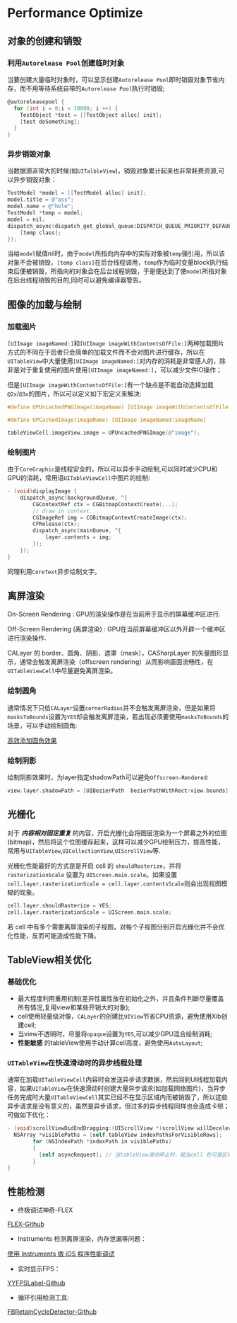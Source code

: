# Performance Optimize

## 对象的创建和销毁

### 利用`Autorelease Pool`创建临时对象

当要创建大量临时对象时，可以显示创建`Autorelease Pool`即时销毁对象节省内存，而不用等待系统自带的`Autorelease Pool`执行时销毁;

```objectivec
@autoreleasepool {
  for (int i = 0;i < 10000; i ++) {
    TestObject *test = [[TestObject alloc] init];
    [test doSomething];
  }
}
```

### 异步销毁对象

当数据源非常大的时候(如`UITalbleView`)，销毁对象累计起来也非常耗费资源,可以异步销毁对象：

```objectivec
TestModel *model = [[TestModel alloc] init];
model.title = @"ass";
model.name = @"hole";
TestModel *temp = model;
model = nil;
dispatch_async(dispatch_get_global_queue(DISPATCH_QUEUE_PRIORITY_DEFAULT, 0), ^{
    [temp class];
});
```

当给`model`赋值nil时，由于`model`所指向内存中的实际对象被`temp`强引用，所以该对象不会被销毁，`[temp class]`在后台线程调用，`temp`作为临时变量block执行结束后便被销毁，所指向的对象会在后台线程销毁，于是便达到了使`model`所指对象在后台线程销毁的目的,同时可以避免编译器警告。

## 图像的加载与绘制

### 加载图片

`[UIImage imageNamed:]`和`[UIImage imageWithContentsOfFile:]`两种加载图片方式的不同在于后者只会简单的加载文件而不会对图片进行缓存，所以在`UITableView`中大量使用`[UIImage imageNamed:]`对内存的消耗是非常感人的，除非是对于重复使用的图片使用`[UIImage imageNamed:]`，可以减少文件IO操作；

但是`[UIImage imageWithContentsOfFile:]`有一个缺点是不能自动选择加载`@2x`/`@3x`的图片，所以可以定义如下宏定义来解决:

```objectivec
#define UPUncachedPNGImage(imageName) [UIImage imageWithContentsOfFile:[[NSBundle mainBundle] pathForResource:[NSString stringWithFormat:@"%@@%zdx",imageName,@([UIScreen mainScreen].scale).integerValue] ofType:@"png"]]

#define UPCachedImage(imageName) [UIImage imageNamed:imageName]

tableViewCell.imageView.image = UPUncachedPNGImage(@"image");
```

### 绘制图片

由于`CoreGraphic`是线程安全的，所以可以异步手动绘制,可以同时减少CPU和GPU的消耗，常用语`UITableViewCell`中图片的绘制:

```objectivec
- (void)displayImage {
    dispatch_async(backgroundQueue, ^{
        CGContextRef ctx = CGBitmapContextCreate(...);
        // draw in context...
        CGImageRef img = CGBitmapContextCreateImage(ctx);
        CFRelease(ctx);
        dispatch_async(mainQueue, ^{
            layer.contents = img;
        });
    });
}
```

同理利用`CoreText`异步绘制文字。

## 离屏渲染

On-Screen Rendering
: GPU的渲染操作是在当前用于显示的屏幕缓冲区进行.

Off-Screen Rendering (离屏渲染)
: GPU在当前屏幕缓冲区以外开辟一个缓冲区进行渲染操作.

CALayer 的 border、圆角、阴影、遮罩（mask），CASharpLayer 的矢量图形显示，通常会触发离屏渲染（offscreen rendering）从而影响画面流畅性，在`UITableViewCell`中尽量避免离屏渲染。

### 绘制圆角

通常情况下只给`CALayer`设置`cornerRadius`并不会触发离屏渲染，但是如果将`masksToBounds`设置为`YES`却会触发离屏渲染，若出现必须要使用`masksToBounds`的场景，可以手动绘制圆角:

[高效添加圆角效果](http://www.jianshu.com/p/f970872fdc22)

### 绘制阴影

绘制阴影效果时，为layer指定shadowPath可以避免`Offscreen-Rendered`:

```objectivec
view.layer.shadowPath = [UIBezierPath  bezierPathWithRect:view.bounds].CGPath;
```

## 光栅化

对于 ***内容相对固定重复*** 的内容，开启光栅化会将图层渲染为一个屏幕之外的位图(bitmap)，然后将这个位图缓存起来，这样可以减少GPU绘制压力，提高性能，常用与`UITableView`,`UICollectionView`,`UIScrollView`等.

光栅化性能最好的方式是是开启 cell 的 `shouldRasterize`，并将 `rasterizationScale` 设置为 `UIScreen.main.scale`。如果设置`cell.layer.rasterizationScale = cell.layer.contentsScale`则会出现视图模糊的现象。

```objectivec
cell.layer.shouldRasterize = YES;
cell.layer.rasterizationScale = UIScreen.main.scale;
```

若 cell 中有多个需要离屏渲染的子视图，对每个子视图分别开启光栅化并不会优化性能，反而可能造成性能下降。

## TableView相关优化

### 基础优化

* 最大程度利用重用机制(差异性属性放在初始化之外，并且条件判断尽量覆盖所有情况,复用view和某些开销大的对象);
* cell使用轻量级对像，`CALayer`的创建比`UIView`节省CPU资源，避免使用Xib创建cell;
* 当view不透明时，尽量将`opaque`设置为`YES`,可以减少GPU混合绘制消耗;
* **性能敏感** 的tableView使用手动计算cell高度，避免使用`AutoLayout`;

### `UITableView`在快速滑动时的异步线程处理

通常在加载`UITableViewCell`内容时会发送异步请求数据，然后回到UI线程加载内容，如果`UITableView`在快速滑动时创建大量异步请求(如加载网络图片)，当异步任务完成时大量`UITableViewCell`其实已经不在显示区域内而被销毁了，所以这些异步请求是没有意义的，虽然是异步请求，但过多的异步线程同样也会造成卡顿；
可做如下优化：
```objectivec
- (void)scrollViewDidEndDragging:(UIScrollView *)scrollView willDecelerate:(BOOL)decelerate {
  NSArray *visiblePaths = [self.tableView indexPathsForVisibleRows];
        for (NSIndexPath *indexPath in visiblePaths)
        {
          [self asyncRequest]; // 当tableView滑动停止时，就当cell 在可是区域内才发送异步请求
        }
}
```

## 性能检测

- 终极调试神奇-FLEX

[FLEX-Github](https://github.com/Flipboard/FLEX)

- Instruments 检测离屏渲染，内存泄漏等问题：

[使用 Instruments 做 iOS 程序性能调试](http://www.samirchen.com/use-instruments/)

- 实时显示FPS：

[YYFPSLabel-Github](https://github.com/yehot/YYFPSLabel)

- 循环引用检测工具:

[FBRetainCycleDetector-Github](https://github.com/facebook/FBRetainCycleDetector)
